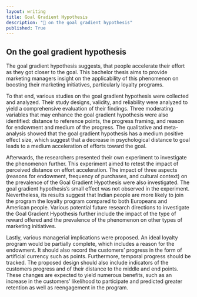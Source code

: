 ```yaml
---
layout: writing
title: Goal Gradient Hypothesis
description: "🥅 on the goal gradient hypothesis"
published: True
---
```


## On the goal gradient hypothesis

The goal gradient hypothesis suggests, that people accelerate their effort as they got closer to the goal. This bachelor thesis aims to provide marketing managers insight on the applicability of this phenomenon on boosting their marketing initiatives, particularly loyalty programs. 

To that end, various studies on the goal gradient hypothesis were collected and analyzed. Their study designs, validity, and reliability were analyzed to yield a comprehensive evaluation of their findings. Three moderating variables that may enhance the goal gradient hypothesis were also identified: distance to reference points, the progress framing, and reason for endowment and medium of the progress. The qualitative and meta-analysis showed that the goal gradient hypothesis has a medium positive effect size, which suggest that a decrease in psychological distance to goal leads to a medium acceleration of efforts toward the goal. 

Afterwards, the researchers presented their own experiment to investigate the phenomenon further. This experiment aimed to retest the impact of perceived distance on effort acceleration. The impact of three aspects (reasons for endowment, frequency of purchases, and cultural context) on the prevalence of the Goal Gradient Hypothesis were also investigated. The goal gradient hypothesis’s small effect was not observed in the experiment. Nevertheless, its results suggest that Indian people are more likely to join the program the loyalty program compared to both Europeans and American people. Various potential future research directions to investigate the Goal Gradient Hypothesis further include the impact of the type of reward offered and the prevalence of the phenomenon on other types of marketing initiatives. 

Lastly, various managerial implications were proposed. An ideal loyalty program would be partially complete, which includes a reason for the endowment. It should also record the customers’ progress in the form of artificial currency such as points. Furthermore, temporal progress should be tracked. The proposed design should also include indicators of the customers progress and of their distance to the middle and end points. These changes are expected to yield numerous benefits, such as an increase in the customers’ likelihood to participate and predicted greater retention as well as reengagement in the program.